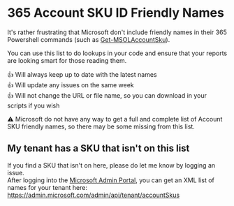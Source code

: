 # 365 Account SKU ID Friendly Names
It's rather frustrating that Microsoft don't include friendly names in their 365 Powershell commands (such as [Get-MSOLAccountSku](https://docs.microsoft.com/en-us/powershell/module/msonline/get-msolaccountsku?view=azureadps-1.0)).  
  
You can use this list to do lookups in your code and ensure that your reports are looking smart for those reading them.  
  
:thumbsup: Will always keep up to date with the latest names  
:thumbsup: Will update any issues on the same week  
:thumbsup: Will not change the URL or file name, so you can download in your scripts if you wish  
  
  
:warning: Microsoft do not have any way to get a full and complete list of Account SKU friendly names, so there may be some missing from this list.  

## My tenant has a SKU that isn't on this list
If you find a SKU that isn't on here, please do let me know by logging an issue.  
After logging into the [Microsoft Admin Portal](https://admin.microsoft.com), you can get an XML list of names for your tenant here: https://admin.microsoft.com/admin/api/tenant/accountSkus
